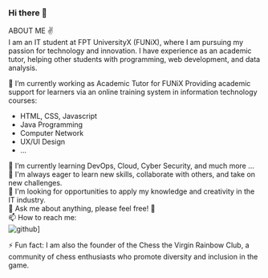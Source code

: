 ### Hi there 👋
  
<!--
**nguyenhoangminh1106/nguyenhoangminh1106** is a ✨ _special_ ✨ repository because its `README.md` (this file) appears on your GitHub profile.

Here are some ideas to get you started:

- 🔭 I’m currently working on ...
- 🌱 I’m currently learning ...
- 👯 I’m looking to collaborate on ...
- 🤔 I’m looking for help with ...
- 💬 Ask me about ...
- 📫 How to reach me: ...
- 😄 Pronouns: ...
- ⚡ Fun fact: ...
-->
  
ABOUT ME ✌️  
I am an IT student at FPT UniversityX (FUNiX), where I am pursuing my passion for technology and innovation. I have experience as an academic tutor, helping other students with programming, web development, and data analysis.  
  
🔭 I’m currently working as Academic Tutor for FUNiX
  Providing academic support for learners via an online training system in information technology courses:
- HTML, CSS, Javascript
- Java Programming
- Computer Network
- UX/UI Design
- ...
  
🌱 I’m currently learning DevOps, Cloud, Cyber Security, and much more ...  
👯 I'm always eager to learn new skills, collaborate with others, and take on new challenges.  
🤔 I'm looking for opportunities to apply my knowledge and creativity in the IT industry.  
💬 Ask me about anything, please feel free! 💪  
📫 How to reach me:  
![github](https://github.com/nguyenhoangminh1106?style=for-the-badge&logo=GitHub&logoColor=white)]
  
⚡ Fun fact: I am also the founder of the Chess the Virgin Rainbow Club, a community of chess enthusiasts who promote diversity and inclusion in the game.
